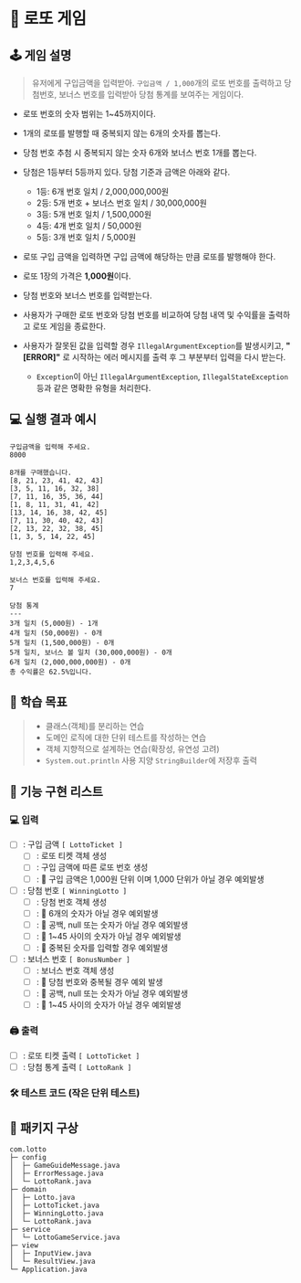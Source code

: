 # 🙏 로또 게임

## 🕹 게임 설명
> 유저에게 구입금액을 입력받아. `구입금액 / 1,000`개의 로또 번호를 출력하고 당첨번호, 보너스 번호를 입력받아
> 당첨 통계를 보여주는 게임이다. 

- 로또 번호의 숫자 범위는 1~45까지이다.
- 1개의 로또를 발행할 때 중복되지 않는 6개의 숫자를 뽑는다.
- 당첨 번호 추첨 시 중복되지 않는 숫자 6개와 보너스 번호 1개를 뽑는다.
- 당첨은 1등부터 5등까지 있다. 당첨 기준과 금액은 아래와 같다.
  - 1등: 6개 번호 일치 / 2,000,000,000원
  - 2등: 5개 번호 + 보너스 번호 일치 / 30,000,000원
  - 3등: 5개 번호 일치 / 1,500,000원
  - 4등: 4개 번호 일치 / 50,000원
  - 5등: 3개 번호 일치 / 5,000원

- 로또 구입 금액을 입력하면 구입 금액에 해당하는 만큼 로또를 발행해야 한다.
- 로또 1장의 가격은 **1,000원**이다.
- 당첨 번호와 보너스 번호를 입력받는다.
- 사용자가 구매한 로또 번호와 당첨 번호를 비교하여 당첨 내역 및 수익률을 출력하고 로또 게임을 종료한다.
- 사용자가 잘못된 값을 입력할 경우 `IllegalArgumentException`를 발생시키고, **"[ERROR]"** 로 시작하는 에러 메시지를 출력 후 그 부분부터 입력을 다시 받는다.
  - `Exception`이 아닌 `IllegalArgumentException`, `IllegalStateException` 등과 같은 명확한 유형을 처리한다.

## 💻 실행 결과 예시

```
구입금액을 입력해 주세요.
8000

8개를 구매했습니다.
[8, 21, 23, 41, 42, 43] 
[3, 5, 11, 16, 32, 38] 
[7, 11, 16, 35, 36, 44] 
[1, 8, 11, 31, 41, 42] 
[13, 14, 16, 38, 42, 45] 
[7, 11, 30, 40, 42, 43] 
[2, 13, 22, 32, 38, 45] 
[1, 3, 5, 14, 22, 45]

당첨 번호를 입력해 주세요.
1,2,3,4,5,6

보너스 번호를 입력해 주세요.
7

당첨 통계
---
3개 일치 (5,000원) - 1개
4개 일치 (50,000원) - 0개
5개 일치 (1,500,000원) - 0개
5개 일치, 보너스 볼 일치 (30,000,000원) - 0개
6개 일치 (2,000,000,000원) - 0개
총 수익률은 62.5%입니다.
```

## 📖 학습 목표

> - 클래스(객체)를 분리하는 연습
> - 도메인 로직에 대한 단위 테스트를 작성하는 연습
> - 객체 지향적으로 설계하는 연습(확장성, 유연성 고려)
> - `System.out.println` 사용 지양 `StringBuilder`에 저장후 출력

## 📝 기능 구현 리스트

### 💻 입력

- [ ] : 구입 금액 `[ LottoTicket ]`
  - [ ] : 로또 티켓 객체 생성 
  - [ ] : 구입 금액에 따른 로또 번호 생성
  - [ ] : 🚨 구입 금액은 1,000원 단위 이며 1,000 단위가 아닐 경우 예외발생

- [ ] : 당첨 번호 `[ WinningLotto ]`
  - [ ] : 당첨 번호 객체 생성 
  - [ ] : 🚨 6개의 숫자가 아닐 경우 예외발생
  - [ ] : 🚨 공백, null 또는 숫자가 아닐 경우 예외발생
  - [ ] : 🚨 1~45 사이의 숫자가 아닐 경우 예외발생
  - [ ] : 🚨 중복된 숫자를 입력할 경우 예외발생

- [ ] : 보너스 번호 `[ BonusNumber ]`
  - [ ] : 보너스 번호 객체 생성
  - [ ] : 🚨 당첨 번호와 중복될 경우 예외 발생
  - [ ] : 🚨 공백, null 또는 숫자가 아닐 경우 예외발생
  - [ ] : 🚨 1~45 사이의 숫자가 아닐 경우 예외발생

### 🖨 출력

- [ ] : 로또 티켓 출력 `[ LottoTicket ]`
- [ ] : 당첨 통계 출력 `[ LottoRank ]`

### 🛠 테스트 코드 (작은 단위 테스트)

## 🤔 패키지 구상

```
com.lotto
├─ config
│  ├─ GameGuideMessage.java
│  ├─ ErrorMessage.java
│  └─ LottoRank.java
├─ domain
│  ├─ Lotto.java
│  ├─ LottoTicket.java
│  ├─ WinningLotto.java
│  └─ LottoRank.java
├─ service
│  └─ LottoGameService.java
├─ view
│  ├─ InputView.java
│  └─ ResultView.java
└─ Application.java
```
